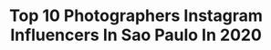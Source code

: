 ---
title: Top 10 Photographers Instagram Influencers In Sao Paulo In 2020
description: >-
  Find top photographers Instagram influencers in Sao Paulo in 2020. Most popular hashtags: #ic #ourplanetdaily #loves #portraitphotography.
platform: Instagram
profiles:
  - username: "rhaiffe"
    fullname: >-
      Rhaiffe Ortiz
    location: "Brazil"
    followers: 79365
    engagement: 282
    commentsToLikes: 0.036406
    id: ck55mtayn4qpw0i11y5d44pll
    verified: false
    hashtags: "#thassiainmotion, #tncouture, #skazitakesafrica, #tbt"
  - username: "nuquarto36"
    fullname: >-
      Caco Meira
    location: "Brazil"
    followers: 29533
    engagement: 791
    commentsToLikes: 0.009589
    id: ck5ckafifwgzj0i11z149ez9m
    verified: false
    hashtags: "#tbt"
  - username: "the.lonely.project"
    fullname: >-
      The Lonely Project
    location: "Brazil"
    followers: 23434
    engagement: 536
    commentsToLikes: 0.024102
    id: ck5hrm0b9v38t0i11jl6unkmm
    verified: false
    hashtags: "#santacatarina, #floripa"
  - username: "stephansolon"
    fullname: >-
      Stephan Solon
    location: "Brazil"
    followers: 2535
    engagement: 1329
    commentsToLikes: 0.093475
    id: ck0u7vlp85svj0i19y0798nyz
    verified: false
    hashtags: "#shawnmendes, #zfestival2018, #wildlifephotography, #turtle"
  - username: "luan_assis"
    fullname: >-
      Luan Assis
    location: "Brazil"
    followers: 55075
    engagement: 1011
    commentsToLikes: 0.021902
    id: ck6tyvaso62ht0j71fyv85cg8
    verified: false
    hashtags: "#ccxp19"
  - username: "brazzafoto"
    fullname: >-
      m a t h e u s  🌟  b r a z z a
    location: "Brazil"
    followers: 2188
    engagement: 1193
    commentsToLikes: 0.241515
    id: ck5zq9djpu6k50i14ys2frthn
    verified: false
    hashtags: "#nowherediary, #dazedandconfused, #cinematic, #frames"
  - username: "marcelommm"
    fullname: >-
      Marcelo Machado de Melo
    location: "Brazil"
    followers: 3343
    engagement: 1345
    commentsToLikes: 0.042873
    id: ck0u6xcnu35ah0i19n2mpiv57
    verified: false
    hashtags: "#emptyquarter, #montevideo, #nomerompanloshuevos, #saudi"
  - username: "diegoaresph"
    fullname: >-
      ＤＩＥＧＯ ＡＲＥＳ
    location: "Brazil"
    followers: 9437
    engagement: 374
    commentsToLikes: 0.027480
    id: ck602kmw7hq5m0i14m4nittqh
    verified: false
    hashtags: "#portraitphotography, #pregnant, #shooting, #modeling"
  - username: "hudsonrennan"
    fullname: >-
      Hudson Rennan
    location: "Brazil"
    followers: 43827
    engagement: 224
    commentsToLikes: 0.047707
    id: ck0w3xmxsvswh0i19r3hck00n
    verified: false
    hashtags: "#nycmemories"
  - username: "matheusbribeiro"
    fullname: >-
      matheusbribeiro
    location: "Brazil"
    followers: 13616
    engagement: 673
    commentsToLikes: 0.122482
    id: ck0u2lfdy08b50i19to6eictr
    verified: false
    hashtags: "#road, #turismo, #mundo, #beautifuldestination"
---